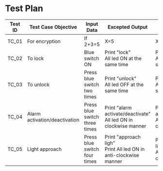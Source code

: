 # Test Plan

| Test ID |	Test Case Objective	| Input Data |	Excepted Output |	Actual Output|
|---------|---------------------|------------|------------------|--------------|
| TC_01 |	For encryption |	If 2+3=5 |	X=5	| X=5	|
| TC_02 |	To lock	| Blue switch ON	| Print "lock" <br/> All led ON at the same time	|  Print "lock" <br/> All led ON at the same time	|
| TC_03 |	To unlock	| Press blue switch two times |	Print "unlock" <br/> All led OFF at the same time | Print "unlock" <br/>	All led OFF at the same time |
| TC_04	| Alarm activation/deactivation | Press blue switch three times |	Print "alarm activate/deactivate" <br/> All led ON in clockwise manner |Print "alarm activate/deactivate" <br/> All led ON in clockwise manner |
| TC_05 |	Light approach | 	Press blue switch four times | Print "approach ligh" <br/> Print All led ON in anti-clockwise manner	| Print "approach ligh" <br/> All led ON in anti-clockwise manner	|

